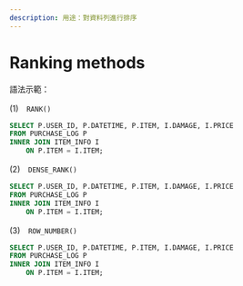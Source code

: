 ```yaml
---
description: 用途：對資料列進行排序
---
```


# Ranking methods

語法示範：

\(1\)　`RANK()`

```sql
SELECT P.USER_ID, P.DATETIME, P.ITEM, I.DAMAGE, I.PRICE
FROM PURCHASE_LOG P
INNER JOIN ITEM_INFO I
    ON P.ITEM = I.ITEM;
```



\(2\)　`DENSE_RANK()`

```sql
SELECT P.USER_ID, P.DATETIME, P.ITEM, I.DAMAGE, I.PRICE
FROM PURCHASE_LOG P
INNER JOIN ITEM_INFO I
    ON P.ITEM = I.ITEM;
```



\(3\)　`ROW_NUMBER()`

```sql
SELECT P.USER_ID, P.DATETIME, P.ITEM, I.DAMAGE, I.PRICE
FROM PURCHASE_LOG P
INNER JOIN ITEM_INFO I
    ON P.ITEM = I.ITEM;
```

